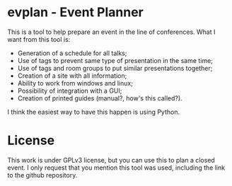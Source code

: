 evplan - Event Planner
======================

This is a tool to help prepare an event in the line of conferences.
What I want from this tool is:

  - Generation of a schedule for all talks;
  - Use of tags to prevent same type of presentation in the same time;
  - Use of tags and room groups to put similar presentations together;
  - Creation of a site with all information;
  - Ability to work from windows and linux;
  - Possibility of integration with a GUI;
  - Creation of printed guides (manual?, how's this called?).

I think the easiest way to have this happen is using Python.

License
=======

This work is under GPLv3 license, but you can use this to plan a closed event. I
only request that you mention this tool was used, including the link to the
github repository.
